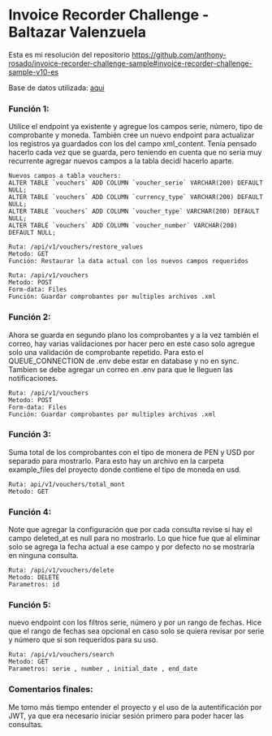 # Invoice Recorder Challenge - Baltazar Valenzuela

Esta es mi resolución del repositorio 
https://github.com/anthony-rosado/invoice-recorder-challenge-sample#invoice-recorder-challenge-sample-v10-es

Base de datos utilizada: [aqui]([https://raw.githubusercontent.com/fernando5324/lbaltazarDev-InvoiceRecorderChalleng/main/BD.sql])

### Función 1:
Utilice el endpoint ya existente y agregue los campos serie, número, tipo de comprobante y moneda. También cree un nuevo endpoint para actualizar los registros ya guardados con los del campo xml_content.
Tenía pensado hacerlo cada vez que se guarda, pero teniendo en cuenta que no sería muy recurrente agregar nuevos campos a la tabla decidí hacerlo aparte.

    Nuevos campos a tabla vouchers:
    ALTER TABLE `vouchers` ADD COLUMN `voucher_serie` VARCHAR(200) DEFAULT NULL;
    ALTER TABLE `vouchers` ADD COLUMN `currency_type` VARCHAR(200) DEFAULT NULL;
    ALTER TABLE `vouchers` ADD COLUMN `voucher_type` VARCHAR(200) DEFAULT NULL;
    ALTER TABLE `vouchers` ADD COLUMN `voucher_number` VARCHAR(200) DEFAULT NULL;

    Ruta: /api/v1/vouchers/restore_values
	Metodo: GET
	Función: Restaurar la data actual con los nuevos campos requeridos
 
	Ruta: /api/v1/vouchers
	Metodo: POST
    Form-data: Files
	Función: Guardar comprobantes por multiples archivos .xml


### Función 2:
Ahora se guarda en segundo plano los comprobantes y a la vez también el correo, hay varias validaciones por hacer pero en este caso solo agregue solo una validación de comprobante repetido.
Para esto el QUEUE_CONNECTION de .env debe estar en database y no en sync. Tambien se debe agregar un correo en .env para que le lleguen las notificaciones.

    Ruta: /api/v1/vouchers
	Metodo: POST
    Form-data: Files
	Función: Guardar comprobantes por multiples archivos .xml

### Función 3:
Suma total de los comprobantes con el tipo de monera de PEN y USD por separado para mostrarlo. Para esto hay un archivo en la carpeta example_files del proyecto donde contiene el tipo de moneda en usd.

	Ruta: api/v1/vouchers/total_mont
	Metodo: GET

### Función 4:
Note que agregar la configuración que por cada consulta revise si hay el campo deleted_at es null para no mostrarlo. Lo que hice fue que al eliminar solo se agrega la fecha actual a ese campo y por defecto no se mostraría en ninguna consulta.

	Ruta: /api/v1/vouchers/delete
	Metodo: DELETE
	Parametros: id

### Función 5:
nuevo endpoint con los filtros serie, número y por un rango de fechas. Hice que el rango de fechas sea opcional en caso solo se quiera revisar por serie y número que si son requeridos para su uso.

	Ruta: /api/v1/vouchers/search
	Metodo: GET
	Parametros: serie , number , initial_date , end_date

### Comentarios finales:
Me tomo más tiempo entender el proyecto y el uso de la autentificación por JWT, ya que era necesario iniciar sesión primero para poder hacer las consultas.



